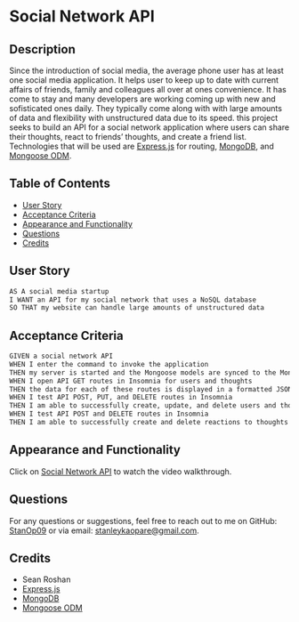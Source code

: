 # Social Network API

## Description
Since the introduction of social media, the average phone user has at least one social media application. It helps user to keep up to date with current affairs of friends, family and colleagues all over at ones convenience. It has come to stay and many developers are working coming up with new and sofisticated ones daily. They typically come along with with large amounts of data and flexibility with unstructured data due to its speed. this project seeks to build an API for a social network application where users can share their thoughts, react to friends’ thoughts, and create a friend list. Technologies that will be used are [Express.js](https://expressjs.com/) for routing, [MongoDB](https://www.mongodb.com/), and [Mongoose ODM](https://mongoosejs.com/).

## Table of Contents
- [User Story](#UserStory)
- [Acceptance Criteria](#AcceptanceCriteria)
- [Appearance and Functionality](#Appearance&Functionality)
- [Questions](#questions)
- [Credits](#Credits)

## User Story

```md
AS A social media startup
I WANT an API for my social network that uses a NoSQL database
SO THAT my website can handle large amounts of unstructured data
```

## Acceptance Criteria

```md
GIVEN a social network API
WHEN I enter the command to invoke the application
THEN my server is started and the Mongoose models are synced to the MongoDB database
WHEN I open API GET routes in Insomnia for users and thoughts
THEN the data for each of these routes is displayed in a formatted JSON
WHEN I test API POST, PUT, and DELETE routes in Insomnia
THEN I am able to successfully create, update, and delete users and thoughts in my database
WHEN I test API POST and DELETE routes in Insomnia
THEN I am able to successfully create and delete reactions to thoughts and add and remove friends to a user’s friend list
```

## Appearance and Functionality 
Click on [Social Network API](https://watch.screencastify.com/v/dqnJsgTvSFi22zYJAwbs) to watch the video walkthrough.

## Questions
For any questions or suggestions, feel free to reach out to me on GitHub: [StanOp09](https://github.com/StanOp09) or via email: stanleykaopare@gmail.com.

## Credits
- Sean Roshan
- [Express.js](https://expressjs.com/)
- [MongoDB](https://www.mongodb.com/)
- [Mongoose ODM](https://mongoosejs.com/)
